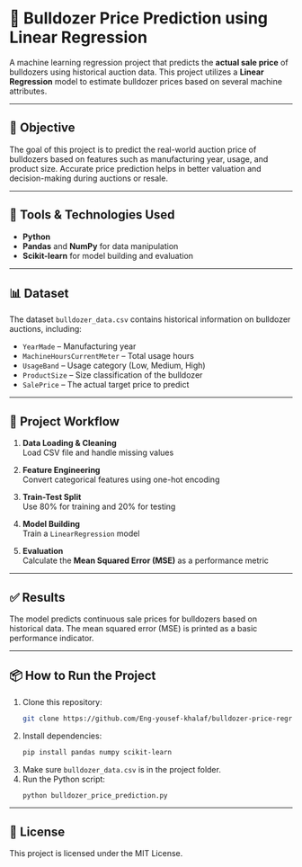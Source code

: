 # 🚜 Bulldozer Price Prediction using Linear Regression

A machine learning regression project that predicts the **actual sale price** of bulldozers using historical auction data. This project utilizes a **Linear Regression** model to estimate bulldozer prices based on several machine attributes.

---

## 📌 Objective

The goal of this project is to predict the real-world auction price of bulldozers based on features such as manufacturing year, usage, and product size. Accurate price prediction helps in better valuation and decision-making during auctions or resale.

---

## 🧰 Tools & Technologies Used

- **Python**
- **Pandas** and **NumPy** for data manipulation
- **Scikit-learn** for model building and evaluation

---

## 📊 Dataset

The dataset `bulldozer_data.csv` contains historical information on bulldozer auctions, including:

- `YearMade` – Manufacturing year  
- `MachineHoursCurrentMeter` – Total usage hours  
- `UsageBand` – Usage category (Low, Medium, High)  
- `ProductSize` – Size classification of the bulldozer  
- `SalePrice` – The actual target price to predict  

---

## 🧪 Project Workflow

1. **Data Loading & Cleaning**  
   Load CSV file and handle missing values

2. **Feature Engineering**  
   Convert categorical features using one-hot encoding

3. **Train-Test Split**  
   Use 80% for training and 20% for testing

4. **Model Building**  
   Train a `LinearRegression` model

5. **Evaluation**  
   Calculate the **Mean Squared Error (MSE)** as a performance metric

---

## ✅ Results

The model predicts continuous sale prices for bulldozers based on historical data. The mean squared error (MSE) is printed as a basic performance indicator.

---

## 📦 How to Run the Project

1. Clone this repository:
   ```bash
   git clone https://github.com/Eng-yousef-khalaf/bulldozer-price-regression-project.git
   ```
2. Install dependencies:
   ```bash
   pip install pandas numpy scikit-learn
   ```
3. Make sure `bulldozer_data.csv` is in the project folder.
4. Run the Python script:
   ```bash
   python bulldozer_price_prediction.py
   ```

---

## 📄 License

This project is licensed under the MIT License.
